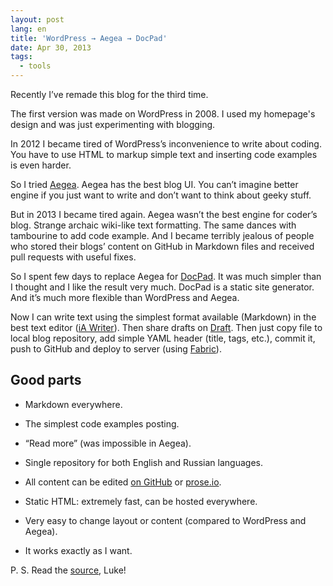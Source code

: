 ```yaml
---
layout: post
lang: en
title: 'WordPress → Aegea → DocPad'
date: Apr 30, 2013
tags:
  - tools
---
```


Recently I’ve remade this blog for the third time.

The first version was made on WordPress in 2008. I used my homepage's design and was just experimenting with blogging.

In 2012 I became tired of WordPress’s inconvenience to write about coding. You have to use HTML to markup simple text and inserting code examples is even harder.

So I tried [Aegea](http://blogengine.ru/). Aegea has the best blog UI. You can’t imagine better engine if you just want to write and don’t want to think about geeky stuff.

But in 2013 I became tired again. Aegea wasn’t the best engine for coder’s blog. Strange archaic wiki-like text formatting. The same dances with tambourine to add code example. And I became terribly jealous of people who stored their blogs’ content on GitHub in Markdown files and received pull requests with useful fixes.

So I spent few days to replace Aegea for [DocPad](http://docpad.org/). It was much simpler than I thought and I like the result very much. DocPad is a static site generator. And it’s much more flexible than WordPress and Aegea.

Now I can write text using the simplest format available (Markdown) in the best text editor ([iA Writer](http://www.iawriter.com/mac/)). Then share drafts on [Draft](https://draftin.com/). Then just copy file to local blog repository, add simple YAML header (title, tags, etc.), commit it, push to GitHub and deploy to server (using [Fabric](http://fabfile.org/)).

## Good parts

* Markdown everywhere.

* The simplest code examples posting.

* “Read more” (was impossible in Aegea).

* Single repository for both English and Russian languages.

* All content can be edited [on GitHub](https://github.com/sapegin/blog.sapegin.me) or [prose.io](http://prose.io/#sapegin/blog.sapegin.me).

* Static HTML: extremely fast, can be hosted everywhere.

* Very easy to change layout or content (compared to WordPress and Aegea).

* It works exactly as I want.

P. S. Read the [source](https://github.com/sapegin/blog.sapegin.me), Luke!